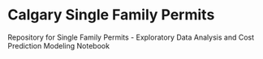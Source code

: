 # Calgary Single Family Permits
Repository for Single Family Permits - Exploratory Data Analysis and Cost Prediction Modeling Notebook

